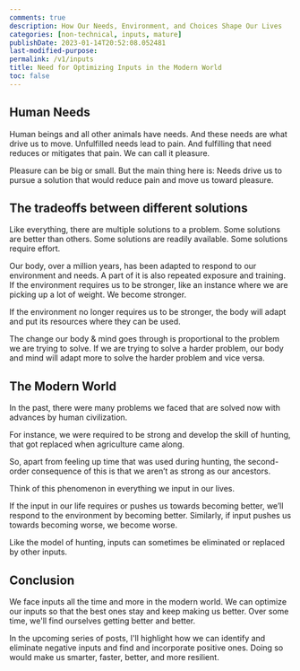```yaml
---
comments: true
description: How Our Needs, Environment, and Choices Shape Our Lives
categories: [non-technical, inputs, mature]
publishDate: 2023-01-14T20:52:08.052481
last-modified-purpose: 
permalink: /v1/inputs
title: Need for Optimizing Inputs in the Modern World
toc: false
---
```


## Human Needs

Human beings and all other animals have needs. And these needs are what drive us to move. Unfulfilled needs lead to pain. And fulfilling that need reduces or mitigates that pain. We can call it pleasure.

Pleasure can be big or small. But the main thing here is: Needs drive us to pursue a solution that would reduce pain and move us toward pleasure.

## The tradeoffs between different solutions

Like everything, there are multiple solutions to a problem. Some solutions are better than others. Some solutions are readily available. Some solutions require effort.

Our body, over a million years, has been adapted to respond to our environment and needs. A part of it is also repeated exposure and training. If the environment requires us to be stronger, like an instance where we are picking up a lot of weight. We become stronger.

If the environment no longer requires us to be stronger, the body will adapt and put its resources where they can be used.

The change our body & mind goes through is proportional to the problem we are trying to solve. If we are trying to solve a harder problem, our body and mind will adapt more to solve the harder problem and vice versa.

## The Modern World

In the past, there were many problems we faced that are solved now with advances by human civilization.

For instance, we were required to be strong and develop the skill of hunting, that got replaced when agriculture came along.

So, apart from feeling up time that was used during hunting, the second-order consequence of this is that we aren’t as strong as our ancestors.

Think of this phenomenon in everything we input in our lives.

If the input in our life requires or pushes us towards becoming better, we’ll respond to the environment by becoming better. Similarly, if input pushes us towards becoming worse, we become worse.

Like the model of hunting, inputs can sometimes be eliminated or replaced by other inputs.

## Conclusion

We face inputs all the time and more in the modern world. We can optimize our inputs so that the best ones stay and keep making us better. Over some time, we'll find ourselves getting better and better.

In the upcoming series of posts, I'll highlight how we can identify and eliminate negative inputs and find and incorporate positive ones. Doing so would make us smarter, faster, better, and more resilient.